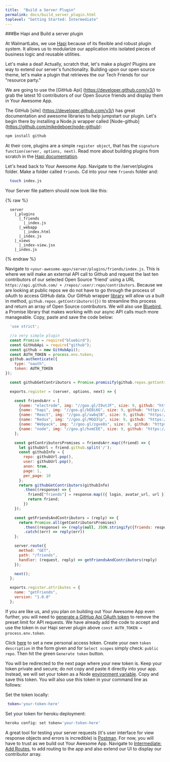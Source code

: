 ```yaml
---
title:  "Build a Server Plugin"
permalink: docs/build_server_plugin.html
toplevel: "Getting Started: Intermediate"
---
```


###Be Hapi and Build a server plugin

At WalmartLabs, we use [Hapi](http://hapijs.com/) because of its flexible and robust plugin system. It allows us to modularize our application into isolated pieces of business logic and reusable utilities.

Let's make a deal! Actually, scratch that, let's make a plugin! Plugins are way to extend our server's functionality. Building upon our open source theme, let's make a plugin that retrieves the our Tech Friends for our "resource party."

We are going to use the [GitHub Api] (https://developer.github.com/v3/) to grab the latest 10 contributors of our Open Source friends and display them in Your Awesome App.

The GitHub [site] (https://developer.github.com/v3/) has great documentation and awesome libraries to help jumpstart our plugin. Let's begin there by installing a Node.js wrapper called [Node-github] (https://github.com/mikedeboer/node-github):

```bash
npm install github
```

At their core, plugins are a simple `register object`, that has the `signature function(server, options, next)`. Read more about building plugins from scratch in the [Hapi documentation](http://hapijs.com/tutorials/plugins).

Let's head back to Your Awesome App. Navigate to the <your-awesome-app>/server/plugins folder. Make a folder called `friends`. Cd into your new `friends` folder and:

```bash
  touch index.js
```
Your Server file pattern should now look like this:

{% raw  %}
```
  server
    |_plugins
      |_friends
        |_index.js
      |_webapp
        |_index.html
      |_index.js
    |_views
      |_index-view.jsx
    |_index.js
```
{% endraw %}

Navigate to `<your-awesome-app>/server/plugins/friends/index.js`. This is where we will make an external API call to Github and request the last ten contributors of our selected Open Source 'friend' using a URL `https://api.github.com/ + /repos/:user/:repo/contributors`. Because we are looking at public repos we do not have to go through the process of oAuth to access GitHub data. Our GitHub wrapper [library](https://github.com/mikedeboer/node-github) will allow us a built in method, `github.repos.getContributors({})` to streamline this process and return an array of Open Source contributors. We will also use [Bluebird](http://bluebirdjs.com/docs/getting-started.html), a Promise library that makes working with our async API calls much more manageable. Copy, paste and save the code below:

```javascript
  'use strict';

  //a very simple plugin
  const Promise = require("bluebird");
  const GitHubApi = require("github");
  const github = new GitHubApi();
  const AUTH_TOKEN = process.env.token;
  github.authenticate({
    type: "oauth",
    token: AUTH_TOKEN
});

  const githubGetContributors = Promise.promisify(github.repos.getContributors);

  exports.register = (server, options, next) => {

    const friendsArr = [
      {name: "electrode", img: "//goo.gl/I9utJF", size: 9, github: "https://github.com/electrode-io/electrode-boilerplate-universal-react-node"},
      {name: "hapi", img: "//goo.gl/bEBi6G", size: 9, github: "https://github.com/hapijs/hapi"},
      {name: "React", img: "//goo.gl/xwbqlB", size: 9, github: "https://github.com/facebook/react"},
      {name: "Redux", img: "//goo.gl/MGQ3lp", size: 9, github: "https://github.com/reactjs/redux"},
      {name: "Webpack", img: "//goo.gl/zgxe8s", size: 9, github: "https://github.com/webpack/webpack"},
      {name: "node", img: "//goo.gl/hxmCEE", size: 9, github: "https://github.com/nodejs/node"}
    ];

    const getContributorsPromises = friendsArr.map((friend) => {
      let githubUrl = friend.github.split('/');
      const githubInfo = {
        repo: githubUrl.pop(),
        user: githubUrl.pop(),
        anon: true,
        page: 1,
        per_page: 10
      };
      return githubGetContributors(githubInfo)
        .then((response) => {
          friend["friends"] = response.map(({ login, avatar_url, url }) => ({name: login, img: avatar_url, profile: url}));
          return friend;
        })
    });

    const getFriendsAndContributors = (reply) => {
      return Promise.all(getContributorsPromises)
        .then((response) => (reply(null, JSON.stringify({friends: response}))))
        .catch((err) => reply(err))
    };

    server.route({
      method: "GET",
      path: "/friends",
      handler: (request, reply) => getFriendsAndContributors(reply)
    });

    next();
  };

  exports.register.attributes = {
    name: "getFriends",
    version: "1.0.0"
  };

```

If you are like us, and you plan on building out Your Awesome App even further, you will need to [generate a GitHup Api OAuth token](https://github.com/settings/tokens/new) to remove the preset limit for API requests. We have already add the code to accept and use the token in our Hapi server plugin above `const AUTH_TOKEN = process.env.token`.

Click [here](https://github.com/settings/tokens/new) to set a new personal access token. Create your own `token description` in the form given and for `Select scopes` simply check: `public repo`. Then hit the green `Generate token` button.

You will be redirected to the next page where your new token is. Keep your token private and secure; do not copy and paste it directly into your app. Instead, we will set your token as a Node [environment variable](https://nodejs.org/api/process.html#process_process_env).
Copy and save this token. You will also use this token in your command line as follows:

Set the token locally:

```bash
 token='your-token-here'
```

Set your token for heroku deployment:

```bash
heroku config: set token='your-token-here'
```

A great tool for testing your server requests (it's user interface for view response objects and errors is incredible) is [Postman](https://www.getpostman.com/). For now, you will have to trust as we build out Your Awesome App. Navigate to [Intermediate: Add Routes](add_routes.html), to add routing to the app and also extend our UI to display our contributor array.
